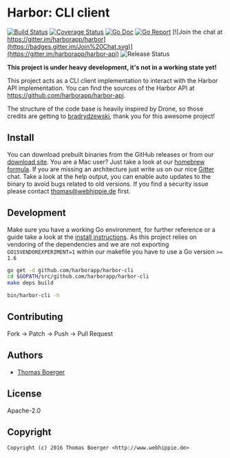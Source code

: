 # Harbor: CLI client

[![Build Status](http://github.dronehippie.de/api/badges/harborapp/harbor-cli/status.svg)](http://github.dronehippie.de/harborapp/harbor-cli)
[![Coverage Status](http://coverage.dronehippie.de/badges/harborapp/harbor-cli/coverage.svg)](http://coverage.dronehippie.de/harborapp/harbor-cli)
[![Go Doc](https://godoc.org/github.com/harborapp/harbor-cli?status.svg)](http://godoc.org/github.com/harborapp/harbor-cli)
[![Go Report](http://goreportcard.com/badge/harborapp/harbor-cli)](http://goreportcard.com/report/harborapp/harbor-cli)
[![Join the chat at https://gitter.im/harborapp/harbor](https://badges.gitter.im/Join%20Chat.svg)](https://gitter.im/harborapp/harbor-api)
![Release Status](https://img.shields.io/badge/status-beta-yellow.svg?style=flat)

**This project is under heavy development, it's not in a working state yet!**

This project acts as a CLI client implementation to interact with the Harbor
API implementation. You can find the sources of the Harbor API at
https://github.com/harborapp/harbor-api.

The structure of the code base is heavily inspired by Drone, so those credits
are getting to [bradrydzewski](https://github.com/bradrydzewski), thank you for
this awesome project!


## Install


You can download prebuilt binaries from the GitHub releases or from our
[download site](http://dl.webhippie.de/harbor-cli). You are a Mac user? Just take
a look at our [homebrew formula](https://github.com/harborapp/homebrew-harbor).
If you are missing an architecture just write us on our nice
[Gitter](https://gitter.im/harborapp/harbor-api) chat. Take a look at the help
output, you can enable auto updates to the binary to avoid bugs related to old
versions. If you find a security issue please contact thomas@webhippie.de first.


## Development

Make sure you have a working Go environment, for further reference or a guide
take a look at the [install instructions](http://golang.org/doc/install.html).
As this project relies on vendoring of the dependencies and we are not
exporting `GO15VENDOREXPERIMENT=1` within our makefile you have to use a Go
version `>= 1.6`

```bash
go get -d github.com/harborapp/harbor-cli
cd $GOPATH/src/github.com/harborapp/harbor-cli
make deps build

bin/harbor-cli -h
```


## Contributing

Fork -> Patch -> Push -> Pull Request


## Authors

* [Thomas Boerger](https://github.com/tboerger)


## License

Apache-2.0


## Copyright

```
Copyright (c) 2016 Thomas Boerger <http://www.webhippie.de>
```
